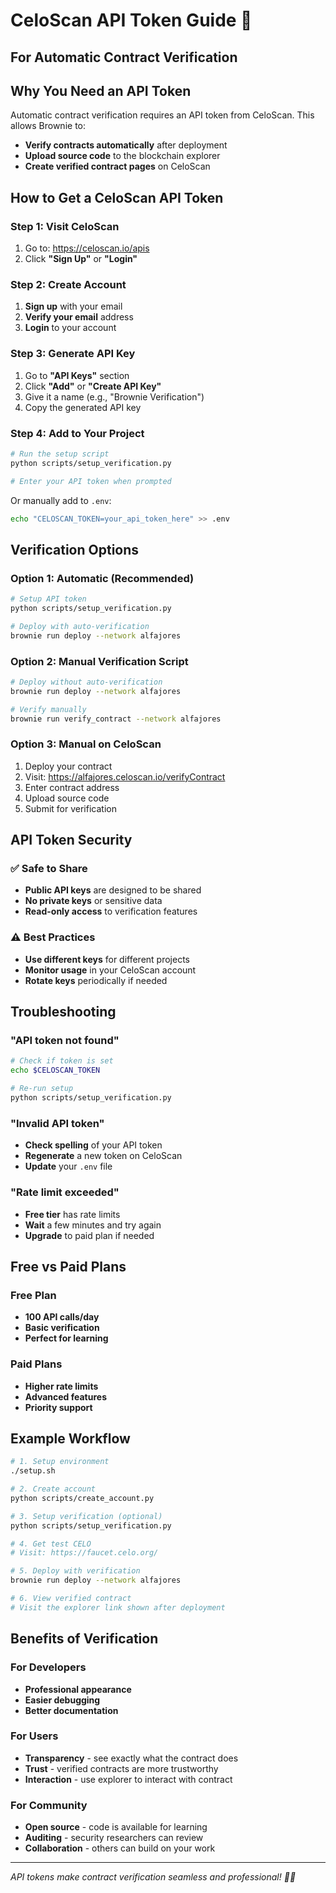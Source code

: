 # CeloScan API Token Guide 🔑
## For Automatic Contract Verification

## Why You Need an API Token

Automatic contract verification requires an API token from CeloScan. This allows Brownie to:
- **Verify contracts automatically** after deployment
- **Upload source code** to the blockchain explorer
- **Create verified contract pages** on CeloScan

## How to Get a CeloScan API Token

### Step 1: Visit CeloScan
1. Go to: https://celoscan.io/apis
2. Click **"Sign Up"** or **"Login"**

### Step 2: Create Account
1. **Sign up** with your email
2. **Verify your email** address
3. **Login** to your account

### Step 3: Generate API Key
1. Go to **"API Keys"** section
2. Click **"Add"** or **"Create API Key"**
3. Give it a name (e.g., "Brownie Verification")
4. Copy the generated API key

### Step 4: Add to Your Project
```bash
# Run the setup script
python scripts/setup_verification.py

# Enter your API token when prompted
```

Or manually add to `.env`:
```bash
echo "CELOSCAN_TOKEN=your_api_token_here" >> .env
```

## Verification Options

### Option 1: Automatic (Recommended)
```bash
# Setup API token
python scripts/setup_verification.py

# Deploy with auto-verification
brownie run deploy --network alfajores
```

### Option 2: Manual Verification Script
```bash
# Deploy without auto-verification
brownie run deploy --network alfajores

# Verify manually
brownie run verify_contract --network alfajores
```

### Option 3: Manual on CeloScan
1. Deploy your contract
2. Visit: https://alfajores.celoscan.io/verifyContract
3. Enter contract address
4. Upload source code
5. Submit for verification

## API Token Security

### ✅ Safe to Share
- **Public API keys** are designed to be shared
- **No private keys** or sensitive data
- **Read-only access** to verification features

### ⚠️ Best Practices
- **Use different keys** for different projects
- **Monitor usage** in your CeloScan account
- **Rotate keys** periodically if needed

## Troubleshooting

### "API token not found"
```bash
# Check if token is set
echo $CELOSCAN_TOKEN

# Re-run setup
python scripts/setup_verification.py
```

### "Invalid API token"
- **Check spelling** of your API token
- **Regenerate** a new token on CeloScan
- **Update** your `.env` file

### "Rate limit exceeded"
- **Free tier** has rate limits
- **Wait** a few minutes and try again
- **Upgrade** to paid plan if needed

## Free vs Paid Plans

### Free Plan
- **100 API calls/day**
- **Basic verification**
- **Perfect for learning**

### Paid Plans
- **Higher rate limits**
- **Advanced features**
- **Priority support**

## Example Workflow

```bash
# 1. Setup environment
./setup.sh

# 2. Create account
python scripts/create_account.py

# 3. Setup verification (optional)
python scripts/setup_verification.py

# 4. Get test CELO
# Visit: https://faucet.celo.org/

# 5. Deploy with verification
brownie run deploy --network alfajores

# 6. View verified contract
# Visit the explorer link shown after deployment
```

## Benefits of Verification

### For Developers
- **Professional appearance**
- **Easier debugging**
- **Better documentation**

### For Users
- **Transparency** - see exactly what the contract does
- **Trust** - verified contracts are more trustworthy
- **Interaction** - use explorer to interact with contract

### For Community
- **Open source** - code is available for learning
- **Auditing** - security researchers can review
- **Collaboration** - others can build on your work

---

*API tokens make contract verification seamless and professional! 🔑✅*
